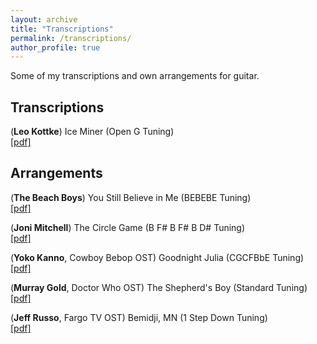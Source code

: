 ```yaml
---
layout: archive
title: "Transcriptions"
permalink: /transcriptions/
author_profile: true
---
```


Some of my transcriptions and own arrangements for guitar.

## Transcriptions

(**Leo Kottke**) Ice Miner (Open G Tuning)\
[[pdf]](https://drive.google.com/file/d/14iy2ts48z6Pqz6ZuBIu6ag_jFTeU0dGL/view?usp=sharing)

## Arrangements
(**The Beach Boys**) You Still Believe in Me (BEBEBE Tuning)\
[[pdf]](https://drive.google.com/file/d/1qfbOncTND4txLe07d0gG5uOrodFe6etb/view?usp=sharing)

(**Joni Mitchell**) The Circle Game (B F# B F# B D# Tuning)\
[[pdf]](https://drive.google.com/file/d/1kDVMfM_G23YU3VyGWZtmFUY5MVtm6Rrq/view?usp=sharing)

(**Yoko Kanno**, Cowboy Bebop OST) Goodnight Julia (CGCFBbE Tuning)\
[[pdf]](https://drive.google.com/file/d/1pVsDi4SIPTWzW4peSa1PzAiSkDYunyrE/view?usp=sharing)

(**Murray Gold**, Doctor Who OST) The Shepherd's Boy (Standard Tuning)\
[[pdf]](https://drive.google.com/file/d/1ZfO2MELkN1Nw2V8fT8Rnqx214kvkyXV8/view?usp=sharing)

(**Jeff Russo**, Fargo TV OST) Bemidji, MN (1 Step Down Tuning)\
[[pdf]](https://drive.google.com/file/d/13wE8HmL7d24SgQ0vN-JqiZ6gIssZhMlc/view?usp=sharing)
